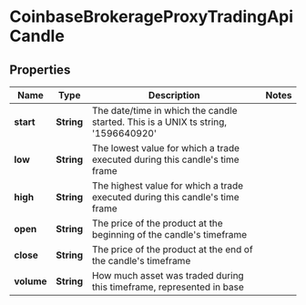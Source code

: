 
# CoinbaseBrokerageProxyTradingApiCandle

## Properties
Name | Type | Description | Notes
------------ | ------------- | ------------- | -------------
**start** | **String** | The date/time in which the candle started. This is a UNIX ts string, &#39;1596640920&#39; | 
**low** | **String** | The lowest value for which a trade executed during this candle&#39;s time frame | 
**high** | **String** | The highest value for which a trade executed during this candle&#39;s time frame | 
**open** | **String** | The price of the product at the beginning of the candle&#39;s timeframe | 
**close** | **String** | The price of the product at the end of the candle&#39;s timeframe | 
**volume** | **String** | How much asset was traded during this timeframe, represented in base | 



